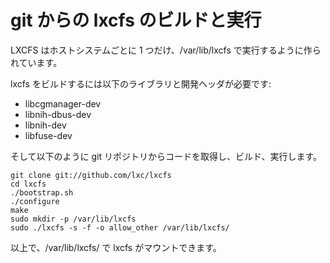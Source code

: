 # git からの lxcfs のビルドと実行 <!-- Building and running lxcfs from git -->

<!--
LXCFS is meant to be run once per host system at /var/lib/lxcfs.
-->
LXCFS はホストシステムごとに 1 つだけ、/var/lib/lxcfs で実行するように作られています。

<!--
Building lxcfs requires the following libraries and development headers:
-->
lxcfs をビルドするには以下のライブラリと開発ヘッダが必要です:

 - libcgmanager-dev
 - libnih-dbus-dev
 - libnih-dev
 - libfuse-dev

<!--
Then to build and run it from the git repository, do:
-->
そして以下のように git リポジトリからコードを取得し、ビルド、実行します。

    git clone git://github.com/lxc/lxcfs
    cd lxcfs
    ./bootstrap.sh
    ./configure
    make
    sudo mkdir -p /var/lib/lxcfs
    sudo ./lxcfs -s -f -o allow_other /var/lib/lxcfs/

<!--
And that's it, you'll have lxcfs mounted on top of /var/lib/lxcfs/.
-->
以上で、/var/lib/lxcfs/ で lxcfs がマウントできます。